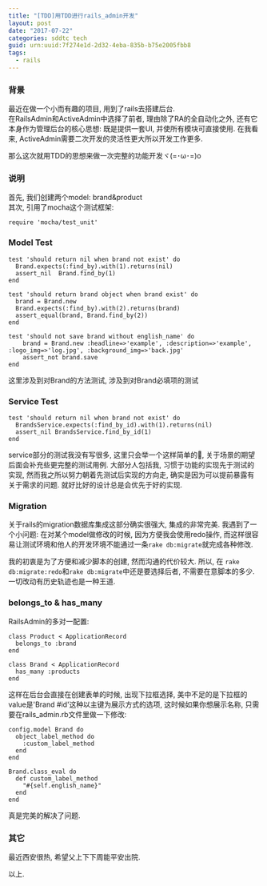 ```yaml
---
title: "[TDD]用TDD进行rails_admin开发"
layout: post
date: "2017-07-22"
categories: sddtc tech
guid: urn:uuid:7f274e1d-2d32-4eba-835b-b75e2005fbb8
tags:
  - rails
---
```


### 背景

最近在做一个小而有趣的项目, 用到了rails去搭建后台.  
在RailsAdmin和ActiveAdmin中选择了前者, 理由除了RA的全自动化之外, 还有它本身作为管理后台的核心思想: 既是提供一套UI, 并使所有模块可直接使用. 在我看来, ActiveAdmin需要二次开发的灵活性更大所以开发工作更多.  

那么这次就用TDD的思想来做一次完整的功能开发ヾ(=･ω･=)o

### 说明

首先, 我们创建两个model: brand&product  
其次, 引用了mocha这个测试框架:  
```
require 'mocha/test_unit'
```


### Model Test

```
test 'should return nil when brand not exist' do
  Brand.expects(:find_by).with(1).returns(nil)
  assert_nil  Brand.find_by(1)
end
  
test 'should return brand object when brand exist' do
  brand = Brand.new 
  Brand.expects(:find_by).with(2).returns(brand)
  assert_equal(brand, Brand.find_by(2))
end
  
test 'should not save brand without english_name' do
	brand = Brand.new :headline=>'example', :description=>'example', :logo_img=>'log.jpg', :background_img=>'back.jpg'
	assert_not brand.save
end
```

这里涉及到对Brand的方法测试, 涉及到对Brand必填项的测试

### Service Test

```
test 'should return nil when brand not exist' do
  BrandsService.expects(:find_by_id).with(1).returns(nil)
  assert_nil BrandsService.find_by_id(1)
end
```


service部分的测试我没有写很多, 这里只会举一个这样简单的🌰, 关于场景的期望后面会补充些更完整的测试用例. 大部分人包括我, 习惯于功能的实现先于测试的实现, 然而我之所以努力朝着先测试后实现的方向走, 确实是因为可以提前暴露有关于需求的问题. 就好比好的设计总是会优先于好的实现.

### Migration
关于rails的migration数据库集成这部分确实很强大, 集成的非常完美. 我遇到了一个小问题: 在对某个model做修改的时候, 因为方便我会使用redo操作, 而这样很容易让测试环境和他人的开发环境不能通过一条```rake db:migrate```就完成各种修改.  

我的初衷是为了方便和减少脚本的创建, 然而沟通的代价较大. 所以, 在
```rake db:migrate:redo```和```rake db:migrate```中还是要选择后者, 不需要在意脚本的多少. 一切改动有历史轨迹也是一种王道.  

### belongs_to & has_many

RailsAdmin的多对一配置:  

```
class Product < ApplicationRecord
  belongs_to :brand
end

class Brand < ApplicationRecord
  has_many :products
end

```

这样在后台会直接在创建表单的时候, 出现下拉框选择, 美中不足的是下拉框的value是'Brand #id'这种以主键为展示方式的选项, 这时候如果你想展示名称, 只需要在rails_admin.rb文件里做一下修改: 
 

```
config.model Brand do
  object_label_method do
    :custom_label_method
  end
end

Brand.class_eval do
  def custom_label_method
    "#{self.english_name}"
  end
end

```

真是完美的解决了问题.

### 其它

最近西安很热, 希望父上下下周能平安出院.  


以上.